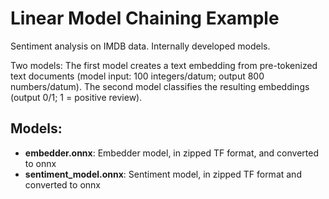 # Linear Model Chaining Example

Sentiment analysis on IMDB data. Internally developed models.

Two models: The first model creates a text embedding from pre-tokenized text documents (model input: 100 integers/datum; output 800 numbers/datum). The second model classifies the resulting embeddings (output 0/1; 1 = positive review).

## Models:

* **embedder.onnx**: Embedder model, in zipped TF format, and converted to onnx
* **sentiment_model.onnx**: Sentiment model, in zipped TF format and converted to onnx

